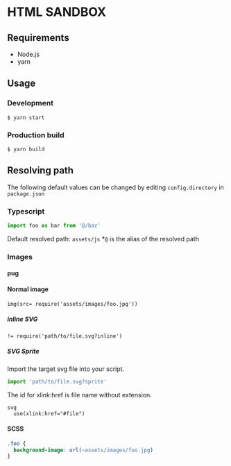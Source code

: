 # HTML SANDBOX

## Requirements
- Node.js
- yarn

## Usage

### Development
```shell
$ yarn start
```

### Production build
```shell
$ yarn build
```

## Resolving path
The following default values can be changed by editing `config.directory` in `package.json`

### Typescript
```typescript
import foo as bar from '@/baz'
```
Default resolved path: `assets/js`
*`@` is the alias of the resolved path

### Images
#### pug
#### Normal image
```pug
img(src= require('assets/images/foo.jpg'))
```

##### inline SVG
```pug
!= require('path/to/file.svg?inline')
```

##### SVG Sprite
Import the target svg file into your script.
```typescript
import 'path/to/file.svg?sprite'
```
The id for xlink:href is file name without extension.
```pug
svg
  use(xlink:href="#file")
```

#### SCSS
```scss
.foo {
  background-image: url(~assets/images/foo.jpg)
}
```
